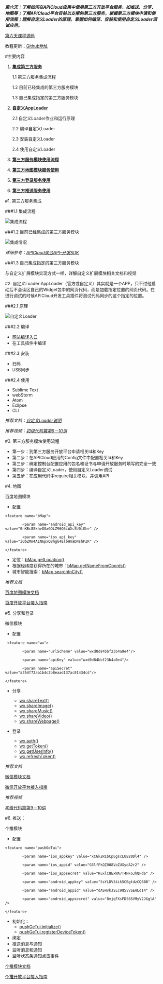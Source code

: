 <style>
</style>

***第六天：了解如何在APICloud应用中使用第三方开放平台服务，如推送、分享、地图等；了解APICloud平台目前以支撑的第三方服务，掌握第三方模块申请和使用流程；理解自定义Loader的原理，掌握如何编译、安装和使用自定义Loader调试应用。***

[第六天课程源码](http://7xy8na.com1.z0.glb.clouddn.com/apicloud/0a92a2e3947b8563077bcca6dffeb51c.zip)

教程更新：[Github地址](https://github.com/apicloudcom/APICloud-7Days-Online-Training-Tutorials/blob/master/Day6.md)

#主要内容

1. **[集成第三方服务](#P1)**

	1.1 第三方服务集成流程
	
	1.2 目前已经集成的第三方服务模块
	
	1.3 自己集成指定的第三方服务模块

2. **[自定义AppLoader](#P2)**

	2.1 自定义Loader作业和运行原理
	
	2.2 编译自定义Loader
	
	2.3 安装自定义Loader
	
	2.4 使用自定义Loader
	
3. **[第三方服务模块使用流程](#P3)**
4. **[第三方地图模块服务使用](P4)**
5. **[第三方登录服务使用](P5)**
6. **[第三方推送服务使用](P6)**


#1. 第三方服务集成

###1.1 集成流程

![集成流程](http://docs.apicloud.com/img/docImage/seven-course/day6/6.1.png)

###1.2 目前已经集成的第三方服务模块

![集成情况](http://docs.apicloud.com/img/docImage/seven-course/day6/6.2.png)

*详细参考：[APICloud聚合API-开发SDK](http://www.apicloud.com/mod-sdk)*

###1.3 自己集成指定的第三方服务模块

与自定义扩展模块实现方式一样，详解自定义扩展模块相关文档和视频

#2. 自定义Loader
AppLoader（官方或自定义）其实就是一个APP，只不过他启动后不会读区自己的Widget包中的网页代码，而是加载指定位置的网页代码。在进行调试的时候APICloud开发工具插件将测试代码同步的这个指定的位置。

###2.1 原理

![自定义Loader](http://docs.apicloud.com/img/docImage/seven-course/day6/6.3.png)

###2.2 编译

- [网站编译入口](http://www.apicloud.com/module-loader)
- 在工具插件中编译

###2.3 安装

- 扫码
- USB同步

###2.4 使用

- Sublime Text
- webStorm
- Atom
- Eclipse
- CLI


*推荐文档：[自定义Loader说明](http://docs.apicloud.com/Dev-Guide/Custom_Loader)*

*推荐视频：[初级代码篇第9－10讲](http://apicloud.com/video_play?list=2&index=9)*

#3. 第三方服务模块使用流程

- 第一步：到第三方服务开放平台申请相关Id和Key
- 第二步：在APICloud应用的Config文件中配置相关Id和Key
- 第三步：确定控制台配置应用的包名和证书与申请开放服务时填写的完全一致
- 第四步：编译自定义Loader，使用自定义Loader调试
- 第五步：在应用代码中require相关模块，并调用API


#4. 地图

百度地图模块

+ 配置

```
<feature name="bMap">

        <param name="android_api_key" value="0nKBc8SkhvOGxGOLZ96Q6iWXcSU0iOhe" />
        
        <param name="ios_api_key" value="iObZMn4A1N6pxQBhgG4ElbHmaDNshPZR" />
        
</feature>
```

+ 定位：[bMap.getLocation()](http://docs.apicloud.com/Client-API/Open-SDK/bMap#m6)
+ 根据经纬度获得所在的城市：[bMap.getNameFromCoords()](http://docs.apicloud.com/Client-API/Open-SDK/bMap#m9)
+ 城市智能搜索：[bMap.searchInCity()](http://docs.apicloud.com/Client-API/Open-SDK/bMap#s7)

*推荐文档*
	
[百度地图模块文档](http://docs.apicloud.com/Client-API/Open-SDK/bMap)

[百度开放平台接入指南](http://docs.apicloud.com/Others/Open-SDK-Integration-Guide/baidu)

#5. 分享和登录

微信模块

+ 配置

```
 <feature name="wx">
 
        <param name="urlScheme" value="wxd0d84bbf23b4a0e4"/>
        
        <param name="apiKey" value="wxd0d84bbf23b4a0e4"/>
        
        <param name="apiSecret" value="a354f72aa1b4c2b8eaad137ac81434cd"/>
        
</feature>
```

+ 分享
	- [wx.shareText()](http://docs.apicloud.com/Client-API/Open-SDK/wx#a2)
	- [wx.shareImage()](http://docs.apicloud.com/Client-API/Open-SDK/wx#a3)
	- [wx.shareMusic()](http://docs.apicloud.com/Client-API/Open-SDK/wx#a4)
	- [wx.shareVideo()](http://docs.apicloud.com/Client-API/Open-SDK/wx#a5)
	- [wx.shareWebpage()](http://docs.apicloud.com/Client-API/Open-SDK/wx#a6)

+ 登录
	- [wx.auth()](http://docs.apicloud.com/Client-API/Open-SDK/wx#a7)
	- [wx.getToken()](http://docs.apicloud.com/Client-API/Open-SDK/wx#a8)
	- [wx.getUserInfo()](http://docs.apicloud.com/Client-API/Open-SDK/wx#a9)
	- [wx.refreshToken()](http://docs.apicloud.com/Client-API/Open-SDK/wx#a10)

*推荐文档*

[微信模块文档](http://docs.apicloud.com/Client-API/Open-SDK/wx)
	
[微信开放平台接入指南](http://docs.apicloud.com/Others/Open-SDK-Integration-Guide/weChat)
	
*推荐视频*

[初级代码篇第9－10讲](http://apicloud.com/video_play?list=2&index=9)


#6. 推送：

个推模块

+ 配置

```
<feature name="pushGeTui">

        <param name="ios_appkey" value="xCGkZR1bCp6gscLUB20Dl4" />
        
        <param name="ios_appid" value="G5lfFkQZ008VoZUXydA2r2" />
        
        <param name="ios_appsecret" value="RuxlC8ExWA7T4NFoJhQFd6" />
        
        <param name="android_appkey" value="SsYLDV34ik5CBgtdzCQ608" />
        
        <param name="android_appid" value="dASHvkJSLc9Q5vvSEALdI4" />
        
        <param name="android_appsecret" value="BmjqFXsFDS6SVMyV2JXglA" />
        
</feature>
```

+ 初始化：
	- [pushGeTui.initialize()](http://docs.apicloud.com/Client-API/Open-SDK/pushGeTui#a1)
	- [pushGeTui.registerDeviceToken()](http://docs.apicloud.com/Client-API/Open-SDK/pushGeTui#a2)
+ 绑定
+ 推送消息与通知
+ 监听消息和通知
+ 监听状态条通知点击事件

[个推模块文档](http://docs.apicloud.com/Client-API/Open-SDK/pushGeTui)

[个推开放平台接入指南](http://docs.apicloud.com/Others/Open-SDK-Integration-Guide/pushGeTui_manual)